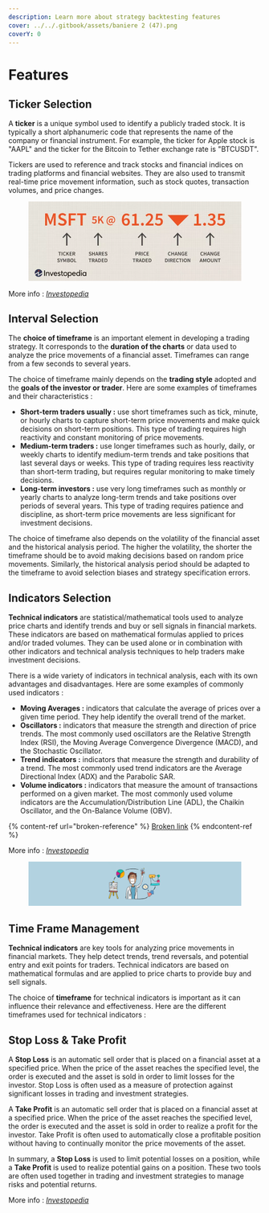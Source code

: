 ```yaml
---
description: Learn more about strategy backtesting features
cover: ../../.gitbook/assets/baniere 2 (47).png
coverY: 0
---
```


# Features

## Ticker Selection <a href="#ticker-selection" id="ticker-selection"></a>

A **ticker** is a unique symbol used to identify a publicly traded stock. It is typically a short alphanumeric code that represents the name of the company or financial instrument. For example, the ticker for Apple stock is "AAPL" and the ticker for the Bitcoin to Tether exchange rate is "BTCUSDT".

Tickers are used to reference and track stocks and financial indices on trading platforms and financial websites. They are also used to transmit real-time price movement information, such as stock quotes, transaction volumes, and price changes.

<figure><img src="../../.gitbook/assets/image (3).png" alt=""><figcaption></figcaption></figure>

More info : [_Investopedia_](https://www.investopedia.com/terms/t/tickertape.asp)

## Interval Selection <a href="#interval-selection" id="interval-selection"></a>

The **choice of timeframe** is an important element in developing a trading strategy. It corresponds to the **duration of the charts** or data used to analyze the price movements of a financial asset. Timeframes can range from a few seconds to several years.

The choice of timeframe mainly depends on the **trading style** adopted and the **goals of the investor or trader**. Here are some examples of timeframes and their characteristics :&#x20;

* **Short-term traders usually :** use short timeframes such as tick, minute, or hourly charts to capture short-term price movements and make quick decisions on short-term positions. This type of trading requires high reactivity and constant monitoring of price movements.&#x20;
* **Medium-term traders :** use longer timeframes such as hourly, daily, or weekly charts to identify medium-term trends and take positions that last several days or weeks. This type of trading requires less reactivity than short-term trading, but requires regular monitoring to make timely decisions.&#x20;
* **Long-term investors :** use very long timeframes such as monthly or yearly charts to analyze long-term trends and take positions over periods of several years. This type of trading requires patience and discipline, as short-term price movements are less significant for investment decisions.

The choice of timeframe also depends on the volatility of the financial asset and the historical analysis period. The higher the volatility, the shorter the timeframe should be to avoid making decisions based on random price movements. Similarly, the historical analysis period should be adapted to the timeframe to avoid selection biases and strategy specification errors.

## Indicators Selection <a href="#indicators-selection" id="indicators-selection"></a>

**Technical indicators** are statistical/mathematical tools used to analyze price charts and identify trends and buy or sell signals in financial markets. These indicators are based on mathematical formulas applied to prices and/or traded volumes. They can be used alone or in combination with other indicators and technical analysis techniques to help traders make investment decisions.

There is a wide variety of indicators in technical analysis, each with its own advantages and disadvantages. Here are some examples of commonly used indicators :

* **Moving Averages :** indicators that calculate the average of prices over a given time period. They help identify the overall trend of the market.
* **Oscillators :** indicators that measure the strength and direction of price trends. The most commonly used oscillators are the Relative Strength Index (RSI), the Moving Average Convergence Divergence (MACD), and the Stochastic Oscillator.
* **Trend indicators :** indicators that measure the strength and durability of a trend. The most commonly used trend indicators are the Average Directional Index (ADX) and the Parabolic SAR.
* **Volume indicators :** indicators that measure the amount of transactions performed on a given market. The most commonly used volume indicators are the Accumulation/Distribution Line (ADL), the Chaikin Oscillator, and the On-Balance Volume (OBV).

{% content-ref url="broken-reference" %}
[Broken link](broken-reference)
{% endcontent-ref %}

More info : [_Investopedia_](https://www.investopedia.com/terms/t/technicalindicator.asp)

<figure><img src="../../.gitbook/assets/baniere 2 (33) (1).png" alt=""><figcaption></figcaption></figure>

## Time Frame Management <a href="#time-frame-management" id="time-frame-management"></a>

**Technical indicators** are key tools for analyzing price movements in financial markets. They help detect trends, trend reversals, and potential entry and exit points for traders. Technical indicators are based on mathematical formulas and are applied to price charts to provide buy and sell signals.

The choice of **timeframe** for technical indicators is important as it can influence their relevance and effectiveness. Here are the different timeframes used for technical indicators :&#x20;

## Stop Loss & Take Profit <a href="#stop-loss-and-take-profit" id="stop-loss-and-take-profit"></a>

A **Stop Loss** is an automatic sell order that is placed on a financial asset at a specified price. When the price of the asset reaches the specified level, the order is executed and the asset is sold in order to limit losses for the investor. Stop Loss is often used as a measure of protection against significant losses in trading and investment strategies.

A **Take Profit** is an automatic sell order that is placed on a financial asset at a specified price. When the price of the asset reaches the specified level, the order is executed and the asset is sold in order to realize a profit for the investor. Take Profit is often used to automatically close a profitable position without having to continually monitor the price movements of the asset.

In summary, a **Stop Loss** is used to limit potential losses on a position, while a **Take Profit** is used to realize potential gains on a position. These two tools are often used together in trading and investment strategies to manage risks and potential returns.

More info : [_Investopedia_](https://www.investopedia.com/investing/understanding-exit-strategies/)

